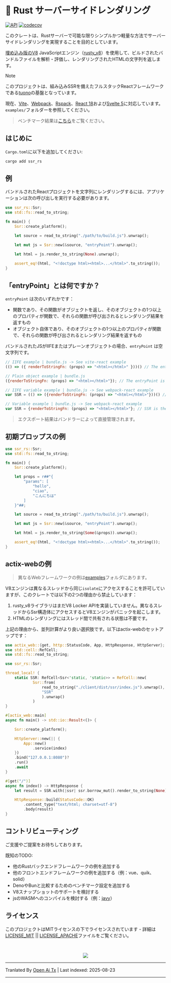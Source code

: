 # 🚀 Rust サーバーサイドレンダリング

[![API](https://docs.rs/ssr_rs/badge.svg)](https://docs.rs/ssr_rs)
[![codecov](https://codecov.io/gh/Valerioageno/ssr-rs/branch/main/graph/badge.svg?token=O0CZIZAR7X)](https://codecov.io/gh/Valerioageno/ssr-rs)

このクレートは、Rustサーバーで可能な限りシンプルかつ軽量な方法でサーバーサイドレンダリングを実現することを目的としています。

[埋め込み版のV8](https://v8.dev/) JavaScriptエンジン（<a href="https://github.com/denoland/rusty_v8" target="_blank">rusty_v8</a>）を使用して、ビルドされたバンドルファイルを解析・評価し、レンダリングされたHTMLの文字列を返します。
> [!NOTE]
>  このプロジェクトは、組み込みSSRを備えたフルスタックReactフレームワークである[tuono](https://github.com/Valerioageno/tuono)の基盤となっています。

現在、[Vite](https://vitejs.dev/)、[Webpack](https://webpack.js.org/)、[Rspack](https://www.rspack.dev/)、[React 18](https://react.dev/)および[Svelte 5](https://svelte.dev/)に対応しています。`examples/`フォルダーを参照してください。

> ベンチマーク結果は<a href="https://github.com/Valerioageno/ssr-rs/blob/main/benches">こちら</a>をご覧ください。

## はじめに

`Cargo.toml`に以下を追加してください:

```bash
cargo add ssr_rs
```

## 例

バンドルされたReactプロジェクトを文字列にレンダリングするには、アプリケーションは次の呼び出しを実行する必要があります。


```rust
use ssr_rs::Ssr;
use std::fs::read_to_string;

fn main() {
    Ssr::create_platform();

    let source = read_to_string("./path/to/build.js").unwrap();

    let mut js = Ssr::new(&source, "entryPoint").unwrap();

    let html = js.render_to_string(None).unwrap();
    
    assert_eq!(html, "<!doctype html><html>...</html>".to_string());
}
```

## 「entryPoint」とは何ですか？

`entryPoint` は次のいずれかです：
- 関数であり、その関数がオブジェクトを返し、そのオブジェクトの1つ以上のプロパティが関数で、それらの関数が呼び出されるとレンダリング結果を返すもの
- オブジェクト自体であり、そのオブジェクトの1つ以上のプロパティが関数で、それらの関数が呼び出されるとレンダリング結果を返すもの

バンドルされたJSがIIFEまたはプレーンオブジェクトの場合、`entryPoint` は空文字列です。

```javascript
// IIFE example | bundle.js -> See vite-react example
(() => ({ renderToStringFn: (props) => "<html></html>" }))() // The entryPoint is an empty string
```

```javascript
// Plain object example | bundle.js 
({renderToStringFn: (props) => "<html></html>"}); // The entryPoint is an empty string
```

```javascript
// IIFE variable example | bundle.js -> See webpack-react example
var SSR = (() => ({renderToStringFn: (props) => "<html></html>"}))() // SSR is the entry point
```

```javascript
// Variable example | bundle.js -> See webpack-react example
var SSR = {renderToStringFn: (props) => "<html></html>"}; // SSR is the entry point
```

> エクスポート結果はバンドラーによって直接管理されます。

## 初期プロップスの例

```rust
use ssr_rs::Ssr;
use std::fs::read_to_string;

fn main() {
    Ssr::create_platform();

    let props = r##"{
        "params": [
            "hello",
            "ciao",
            "こんにちは"
        ]
    }"##;

    let source = read_to_string("./path/to/build.js").unwrap();

    let mut js = Ssr::new(&source, "entryPoint").unwrap();

    let html = js.render_to_string(Some(&props)).unwrap();

    assert_eq!(html, "<!doctype html><html>...</html>".to_string());
}
```

## actix-webの例

> 異なるWebフレームワークの例は<a href="https://github.com/Valerioageno/ssr-rs/blob/main/examples" target="_blank">examples</a>フォルダにあります。

V8エンジンは異なるスレッドから同じ`isolate`にアクセスすることを許可していますが、このクレートでは以下の2つの理由から禁止しています：

1. rusty_v8ライブラリはまだV8 Locker APIを実装していません。異なるスレッドからSsr構造体にアクセスするとV8エンジンがパニックを起こします。
2. HTMLのレンダリングにはスレッド間で共有される状態は不要です。

上記の理由から、並列計算がより良い選択肢です。以下はactix-webのセットアップです：

```rust
use actix_web::{get, http::StatusCode, App, HttpResponse, HttpServer};
use std::cell::RefCell;
use std::fs::read_to_string;

use ssr_rs::Ssr;

thread_local! {
    static SSR: RefCell<Ssr<'static, 'static>> = RefCell::new(
            Ssr::from(
                read_to_string("./client/dist/ssr/index.js").unwrap(),
                "SSR"
                ).unwrap()
            )
}

#[actix_web::main]
async fn main() -> std::io::Result<()> {

    Ssr::create_platform();

    HttpServer::new(|| {
        App::new()
            .service(index)
    })
    .bind("127.0.0.1:8080")?
    .run()
    .await
}

#[get("/")]
async fn index() -> HttpResponse {
    let result = SSR.with(|ssr| ssr.borrow_mut().render_to_string(None).unwrap());

    HttpResponse::build(StatusCode::OK)
        .content_type("text/html; charset=utf-8")
        .body(result)
}
```

## コントリビューティング

ご支援やご提案をお待ちしております。

既知のTODO: 
- 他のRustバックエンドフレームワークの例を追加する
- 他のフロントエンドフレームワークの例を追加する（例：vue、quik、solid）
- DenoやBunと比較するためのベンチマーク設定を追加する
- V8スナップショットのサポートを検討する
- jsのWASMへのコンパイルを検討する（例：[javy](https://github.com/bytecodealliance/javy)）

## ライセンス

このプロジェクトはMITライセンスの下でライセンスされています - 詳細は<a href="https://github.com/Valerioageno/ssr-rs/blob/main/LICENSE_MIT">LICENSE_MIT</a> || <a href="https://github.com/Valerioageno/ssr-rs/blob/main/LICENSE_APACHE">LICENSE_APACHE</a>ファイルをご覧ください。

<br>

<p align="center">
  <img src="https://raw.githubusercontent.com/Valerioageno/ssr-rs/main/logo.png">
</p>


---

Tranlated By [Open Ai Tx](https://github.com/OpenAiTx/OpenAiTx) | Last indexed: 2025-08-23

---